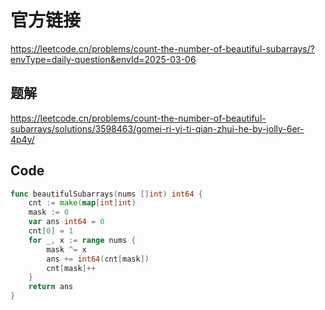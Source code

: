 # 官方链接

https://leetcode.cn/problems/count-the-number-of-beautiful-subarrays/?envType=daily-question&envId=2025-03-06



## 题解

https://leetcode.cn/problems/count-the-number-of-beautiful-subarrays/solutions/3598463/gomei-ri-yi-ti-qian-zhui-he-by-jolly-6er-4p4y/



## Code

```go
func beautifulSubarrays(nums []int) int64 {
    cnt := make(map[int]int)
    mask := 0
    var ans int64 = 0
    cnt[0] = 1
    for _, x := range nums {
        mask ^= x
        ans += int64(cnt[mask])
        cnt[mask]++
    }
    return ans
}
```

